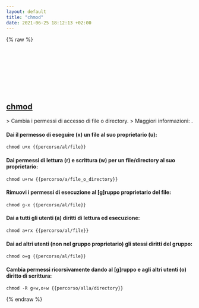 ```yaml
---
layout: default
title: "chmod"
date: 2021-06-25 18:12:13 +02:00
---
```

{% raw %}
<h2 id="chmod">
  <a href="/it/common/chmod.html">chmod</a> <a href="#chmod"><svg class="icon">
    <use href="/assets/images/unicode_sprite.svg#link" />
  </svg></a>
</h2>
> Cambia i permessi di accesso di file o directory.
> Maggiori informazioni: <https://www.gnu.org/software/coreutils/chmod>.

#### Dai il permesso di eseguire (x) un file al suo proprietario (u):
```shell
chmod u+x {{percorso/al/file}}
```
#### Dai permessi di lettura (r) e scrittura (w) per un file/directory al suo proprietario:
```shell
chmod u+rw {{percorso/a/file_o_directory}}
```
#### Rimuovi i permessi di esecuzione al [g]ruppo proprietario del file:
```shell
chmod g-x {{percorso/al/file}}
```
#### Dai a tutti gli utenti (a) diritti di lettura ed esecuzione:
```shell
chmod a+rx {{percorso/al/file}}
```
#### Dai ad altri utenti (non nel gruppo proprietario) gli stessi diritti del gruppo:
```shell
chmod o=g {{percorso/al/file}}
```
#### Cambia permessi ricorsivamente dando al [g]ruppo e agli altri utenti (o) diritto di scrittura:
```shell
chmod -R g+w,o+w {{percorso/alla/directory}}
```
{% endraw %}
